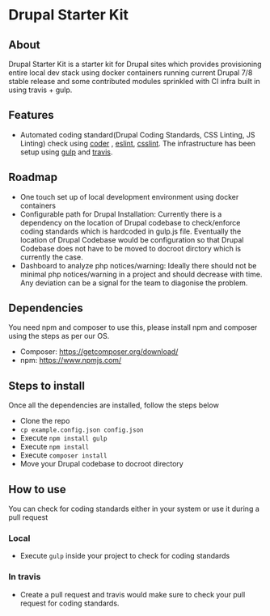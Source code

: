 # Drupal Starter Kit

## About
Drupal Starter Kit is a starter kit for Drupal sites which provides provisioning entire local
dev stack using docker containers running current Drupal 7/8 stable release and some contributed
modules sprinkled with CI infra built in using travis + gulp.

## Features
* Automated coding standard(Drupal Coding Standards, CSS Linting, JS Linting) check using [coder](https://www.drupal.org/project/coder)
, [eslint](http://eslint.org), [csslint](http://csslint.net). The infrastructure has been setup using [gulp](http://gulpjs.com) and
[travis](http://travis-ci.org).

## Roadmap
* One touch set up of local development environment using docker containers
* Configurable path for Drupal Installation: Currently there is a dependency on the location of Drupal
codebase to check/enforce coding standards which is hardcoded in gulp.js file. Eventually the
location of Drupal Codebase would be configuration so that Drupal Codebase does not have to be moved
to docroot dirctory which is currently the case.
* Dashboard to analyze php notices/warning: Ideally there should not be minimal php notices/warning
in a project and should decrease with time. Any deviation can be a signal for the team to diagonise the
problem.

## Dependencies
You need npm and composer to use this, please install npm and composer using the steps as per our
OS.
* Composer: https://getcomposer.org/download/
* npm: https://www.npmjs.com/

## Steps to install
Once all the dependencies are installed, follow the steps below

* Clone the repo
* `cp example.config.json config.json`
* Execute ```npm install gulp```
* Execute ```npm install```
* Execute ```composer install```
* Move your Drupal codebase to docroot directory

## How to use
You can check for coding standards either in your system or use it during a pull request

### Local
* Execute ```gulp``` inside your project to check for coding standards

### In travis
* Create a pull request and travis would make sure to check your pull request for coding standards.
